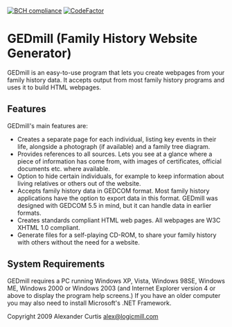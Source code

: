 [![BCH compliance](https://bettercodehub.com/edge/badge/Serg-Norseman/GEDmill?branch=master)](https://bettercodehub.com/)
[![CodeFactor](https://www.codefactor.io/repository/github/serg-norseman/gedmill/badge)](https://www.codefactor.io/repository/github/serg-norseman/gedmill)

# GEDmill (Family History Website Generator)

GEDmill is an easy-to-use program that lets you create webpages from your family history data. It accepts output from most family history programs and uses it to build HTML webpages.

## Features

GEDmill's main features are:

* Creates a separate page for each individual, listing key events in their life, alongside a photograph (if available) and a family tree diagram.
* Provides references to all sources. Lets you see at a glance where a piece of information has come from, with images of certificates, official documents etc. where available.
* Option to hide certain individuals, for example to keep information about living relatives or others out of the website.
* Accepts family history data in GEDCOM format. Most family history applications have the option to export data in this format. GEDmill was designed with GEDCOM 5.5 in mind, but it can handle data in earlier formats.
* Creates standards compliant HTML web pages. All webpages are W3C XHTML 1.0 compliant.
* Generate files for a self-playing CD-ROM, to share your family history with others without the need for a website.

## System Requirements

GEDmill requires a PC running Windows XP, Vista, Windows 98SE, Windows ME, Windows 2000 or Windows 2003 (and Internet Explorer version 4 or above to display the program help screens.)
If you have an older computer you may also need to install Microsoft's .NET Framework.

Copyright 2009 Alexander Curtis <alex@logicmill.com>
